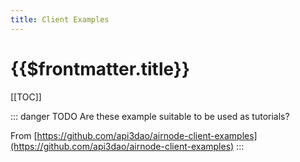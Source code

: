 ```yaml
---
title: Client Examples
---
```


# {{$frontmatter.title}}

<TocHeader />
[[TOC]]

::: danger TODO
Are these example suitable to be used as tutorials?

From [https://github.com/api3dao/airnode-client-examples](https://github.com/api3dao/airnode-client-examples)
:::
